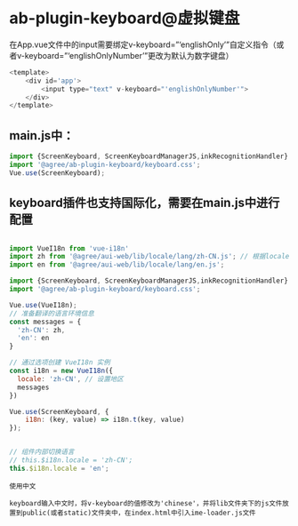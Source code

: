 # ab-plugin-keyboard@虚拟键盘

在App.vue文件中的input需要绑定v-keyboard=”‘englishOnly’”自定义指令（或者v-keyboard=”‘englishOnlyNumber’”更改为默认为数字键盘）
```js
<template>
    <div id='app'>
        <input type="text" v-keyboard="'englishOnlyNumber'">
    </div>
</template>
```

## main.js中：
```js
import {ScreenKeyboard, ScreenKeyboardManagerJS,inkRecognitionHandler} from "@agree/ab-plugin-keyboard";
import '@agree/ab-plugin-keyboard/keyboard.css';
Vue.use(ScreenKeyboard);
```

## keyboard插件也支持国际化，需要在main.js中进行配置
```js

import VueI18n from 'vue-i18n'
import zh from '@agree/aui-web/lib/locale/lang/zh-CN.js'; // 根据locale文件夹所在的位置引入语言包
import en from '@agree/aui-web/lib/locale/lang/en.js';

import {ScreenKeyboard, ScreenKeyboardManagerJS,inkRecognitionHandler} from "@agree/ab-plugin-keyboard";
import '@agree/ab-plugin-keyboard/keyboard.css';

Vue.use(VueI18n);
// 准备翻译的语言环境信息
const messages = {
  'zh-CN': zh,
  'en': en
}

// 通过选项创建 VueI18n 实例
const i18n = new VueI18n({
  locale: 'zh-CN', // 设置地区
  messages
})

Vue.use(ScreenKeyboard, {
    i18n: (key, value) => i18n.t(key, value)
});


// 组件内部切换语言
// this.$i18n.locale = 'zh-CN';
this.$i18n.locale = 'en';
```
```
使用中文

keyboard输入中文时，将v-keyboard的值修改为'chinese'，并将lib文件夹下的js文件放置到public(或者static)文件夹中，在index.html中引入ime-loader.js文件
```